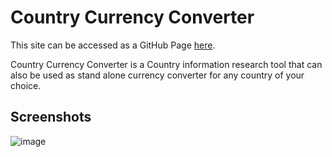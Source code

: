 # Country Currency Converter

This site can be accessed as a GitHub Page [here](https://jcoleonline.github.io/frontend2.0/).

Country Currency Converter is a Country information research tool that can also be used as stand alone currency converter for any country of your choice.





## Screenshots

![image](https://user-images.githubusercontent.com/120695563/224184476-3da03b52-81a4-4436-abd5-a66f4828b4a6.png)
